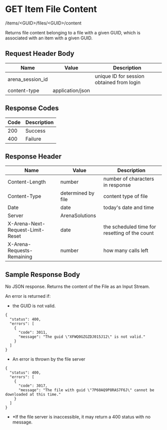 # GET Item File Content
/items/&lt;GUID&gt;/files/&lt;GUID&gt;/content

Returns file content belonging to a file with a given GUID, which is associated with an item with a given GUID.

## Request Header Body

| Name  | Value  | Description  |
|  --- |  --- |  --- | 
| arena_session_id  |   | unique ID for session obtained from login  |
| content-type  | application/json  |   |

## Response Codes

| Code  | Description  |
|  --- |  --- | 
| 200  | Success  |
| 400  | Failure  |

## Response Header

| Name  | Value  | Description  |
|  --- |  --- |  --- | 
| Content-Length  | number  | number of characters in response  |
| Content-Type  | determined by file   | content type of file  |
| Date  | date  | today's date and time  |
| Server  | ArenaSolutions  |   |
| X-Arena-Next-Request-Limit-Reset   | date  | the scheduled time for resetting of the count  |
| X-Arena-Requests-Remaining   | number  | how many calls left  |

## Sample Response Body
No JSON response. Returns the content of the File as an Input Stream.

An error is returned if:

* the GUID is not valid.

```
{
  "status": 400,
  "errors": [
    {
      "code": 3011,
      "message": "The guid \"XFWQ0GZGZDJ015J12\" is not valid."
    }
  ]
}
```
* An error is thrown by the file server

```
{
  "status": 400,
  "errors": [
    {
      "code": 3017,
      "message": "The file with guid \"7P60AQ9P8RAS7F6J\" cannot be downloaded at this time."
    }
  ]
}
```
* *If the file server is inaccessible, it may return a 400 status with no message.

